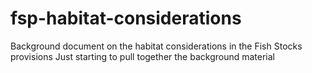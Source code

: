 # fsp-habitat-considerations
Background document on the habitat considerations in the Fish Stocks provisions
Just starting to pull together the background material
